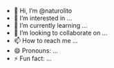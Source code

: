- 👋 Hi, I’m @naturolito
- 👀 I’m interested in ...
- 🌱 I’m currently learning ...
- 💞️ I’m looking to collaborate on ...
- 📫 How to reach me ...
- 😄 Pronouns: ...
- ⚡ Fun fact: ...

<!---
naturolito/naturolito is a ✨ special ✨ repository because its `README.md` (this file) appears on your GitHub profile.
You can click the Preview link to take a look at your changes.
--->
